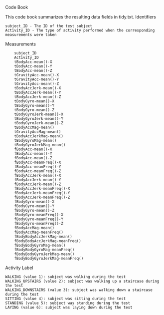 Code Book

This code book summarizes the resulting data fields in tidy.txt.
Identifiers

    subject_ID - The ID of the test subject
    Activity_ID - The type of activity performed when the corresponding measurements were taken

Measurements

        subject_ID
        Activity_ID
        tBodyAcc-mean()-X
        tBodyAcc-mean()-Y
        tBodyAcc-mean()-Z
        tGravityAcc-mean()-X
        tGravityAcc-mean()-Y
        tGravityAcc-mean()-Z
        tBodyAccJerk-mean()-X
        tBodyAccJerk-mean()-Y
        tBodyAccJerk-mean()-Z
        tBodyGyro-mean()-X
        tBodyGyro-mean()-Y
        tBodyGyro-mean()-Z
        tBodyGyroJerk-mean()-X
        tBodyGyroJerk-mean()-Y
        tBodyGyroJerk-mean()-Z
        tBodyAccMag-mean()
        tGravityAccMag-mean()
        tBodyAccJerkMag-mean()
        tBodyGyroMag-mean()
        tBodyGyroJerkMag-mean()
        fBodyAcc-mean()-X
        fBodyAcc-mean()-Y
        fBodyAcc-mean()-Z
        fBodyAcc-meanFreq()-X
        fBodyAcc-meanFreq()-Y
        fBodyAcc-meanFreq()-Z
        fBodyAccJerk-mean()-X
        fBodyAccJerk-mean()-Y
        fBodyAccJerk-mean()-Z
        fBodyAccJerk-meanFreq()-X
        fBodyAccJerk-meanFreq()-Y
        fBodyAccJerk-meanFreq()-Z
        fBodyGyro-mean()-X
        fBodyGyro-mean()-Y
        fBodyGyro-mean()-Z
        fBodyGyro-meanFreq()-X
        fBodyGyro-meanFreq()-Y
        fBodyGyro-meanFreq()-Z
        fBodyAccMag-mean()
        fBodyAccMag-meanFreq()
        fBodyBodyAccJerkMag-mean()
        fBodyBodyAccJerkMag-meanFreq()
        fBodyBodyGyroMag-mean()
        fBodyBodyGyroMag-meanFreq()
        fBodyBodyGyroJerkMag-mean()
        fBodyBodyGyroJerkMag-meanFreq()

Activity Label

    WALKING (value 1): subject was walking during the test
    WALKING_UPSTAIRS (value 2): subject was walking up a staircase during the test
    WALKING_DOWNSTAIRS (value 3): subject was walking down a staircase during the test
    SITTING (value 4): subject was sitting during the test
    STANDING (value 5): subject was standing during the test
    LAYING (value 6): subject was laying down during the test
